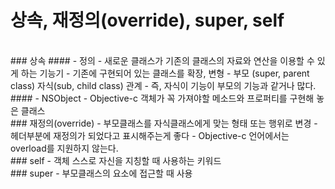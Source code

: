 # 상속, 재정의(override), super, self

</br>
### 상속
#### - 정의
  - 새로운 클래스가 기존의 클래스의 자료와 연산을 이용할 수 있게 하는 기능기
  - 기존에 구현되어 있는 클래스를 확장, 변형
  - 부모 (super, parent class) 자식(sub, child class) 관계
  - 즉, 자식이 기능이 부모의 기능과 같거나 많다.
#### - NSObject
  - Objective-c 객체가 꼭 가져야할 메소드와 프로퍼티를 구현해 놓은 클래스

</br>
### 재정의(override)
  - 부모클래스를 자식클래스에게 맞는 형태 또는 행위로 변경
  - 헤더부분에 재정의가 되었다고 표시해주는게 좋다
  - Objective-c 언어에서는 overload를 지원하지 않는다.

</br>
### self
  - 객체 스스로 자신을 지칭할 때 사용하는 키워드

</br>
### super
  - 부모클래스의 요소에 접근할 때 사용